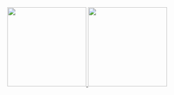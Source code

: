 <a href="https://github.com/martimsoutooo">
  <img height="180em" src="https://github-readme-stats.vercel.app/api?username=martimsoutooo&theme=tokyonight&show_icons=true" />
  <img height="180em" src="https://github-readme-stats.vercel.app/api/top-langs/?username=martimsoutooo&theme=tokyonight&layout=compact" />
</a>
